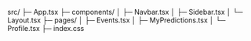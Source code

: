 src/
 ├─ App.tsx
 ├─ components/
 │   ├─ Navbar.tsx
 │   ├─ Sidebar.tsx
 │   └─ Layout.tsx
 ├─ pages/
 │   ├─ Events.tsx
 │   ├─ MyPredictions.tsx
 │   └─ Profile.tsx
 ├─ index.css
